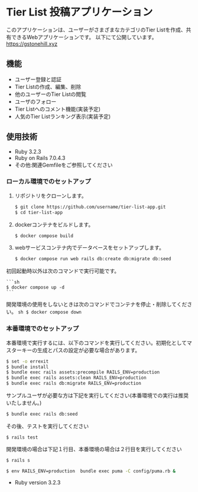 # Tier List 投稿アプリケーション

このアプリケーションは、ユーザーがさまざまなカテゴリのTier Listを作成、共有できるWebアプリケーションです。
以下にて公開しています。
https://gstonehill.xyz

## 機能

- ユーザー登録と認証
- Tier Listの作成、編集、削除
- 他のユーザーのTier Listの閲覧
- ユーザのフォロー
- Tier Listへのコメント機能(実装予定)
- 人気のTier Listランキング表示(実装予定)

## 使用技術

- Ruby 3.2.3
- Ruby on Rails 7.0.4.3
- その他:関連Gemfileをご参照してください

### ローカル環境でのセットアップ

1. リポジトリをクローンします。

    ```sh
    $ git clone https://github.com/username/tier-list-app.git
    $ cd tier-list-app
    ```

2. dockerコンテナをビルドします。

    ```sh
    $ docker compose build
    ```

3. webサービスコンテナ内でデータベースをセットアップします。

    ```sh
    $ docker compose run web rails db:create db:migrate db:seed
    ```

初回起動時以外は次のコマンドで実行可能です。

    ```sh
    $ docker compose up -d
    ```
    
開発環境の使用をしないときは次のコマンドでコンテナを停止・削除してください。
    ```sh
    $ docker compose down
    ```

### 本番環境でのセットアップ

本番環境で実行するには、以下のコマンドを実行してください。初期化としてマスターキーの生成とパスの設定が必要な場合があります。

```sh
$ set -o errexit
$ bundle install
$ bundle exec rails assets:precompile RAILS_ENV=production
$ bundle exec rails assets:clean RAILS_ENV=production
$ bundle exec rails db:migrate RAILS_ENV=production
```

サンプルユーザが必要な方は下記を実行してください(本番環境での実行は推奨いたしません。)

```sh
$ bundle exec rails db:seed
```

その後、テストを実行してください

```
$ rails test
```

開発環境の場合は下記１行目、本番環境の場合は２行目を実行してください
```sh
$ rails s
```
```sh
$ env RAILS_ENV=production  bundle exec puma -C config/puma.rb &
```
* Ruby version 3.2.3